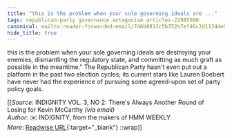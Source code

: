 ```yaml
---
title: "this is the problem when your sole governing ideals are ..."
tags: republican-party governance antagonism articles-22985500
canonical: mailto:reader-forwarded-email/746b0811c5b752b7ef46c2d11344e90a
hide_title: true
---
```


this is the problem when your sole governing ideals are destroying your enemies, dismantling the regulatory state, and committing as much graft as possible in the meantime." The Republican Party hasn't even put out a platform in the past two election cycles; its current stars like Lauren Boebert have never had the experience of pursuing some agreed-upon set of party policy goals.


[[_Source_: INDIGNITY VOL. 3, NO 2: There's Always Another Round of Losing for Kevin McCarthy _(via email)_<br>
_Author_: ✉️ INDIGNITY, from the makers of HMM WEEKLY<br>
_More_: [Readwise URL](https://readwise.io/open/451380846){:target="_blank"}
::wrap]]